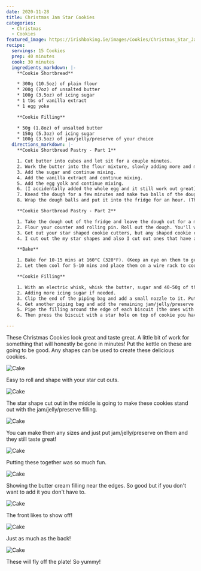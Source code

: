 ```yaml
---
date: 2020-11-28
title: Christmas Jam Star Cookies
categories:
  - Christmas
  - Cookies
featured_image: https://irishbaking.ie/images/Cookies/Christmas_Star_Jam_Cookies/Image_8_scaled.jpg
recipe:
  servings: 15 Cookies
  prep: 40 minutes
  cook: 30 minutes
  ingredients_markdown: |-
    **Cookie Shortbread**

    * 300g (10.5oz) of plain flour
    * 200g (7oz) of unsalted butter
    * 100g (3.5oz) of icing sugar
    * 1 tbs of vanilla extract
    * 1 egg yoke

    **Cookie Filling**

    * 50g (1.8oz) of unsalted butter
    * 150g (5.3oz) of icing sugar
    * 100g (3.5oz) of jam/jelly/preserve of your choice
  directions_markdown: |-
    **Cookie Shortbread Pastry - Part 1**

    1. Cut butter into cubes and let sit for a couple minutes.
    2. Work the butter into the flour mixture, slowly adding more and more softened butter cubes. Best thing to do is with clean hands to squish the flour and butter together with your thumbs and fingers. Keep going till it all looks incorporated.
    3. Add the sugar and continue mixing.
    4. Add the vanilla extract and continue mixing.
    5. Add the egg yolk and continue mixing.
    6. (I accidentally added the whole egg and it still work out great) (Add more icing sugar if the mix is too wet)
    7. Knead the dough for a few minutes and make two balls of the dough.
    8. Wrap the dough balls and put it into the fridge for an hour. (This will last for longer but after maybe two days it'll be more difficult to roll out)

    **Cookie Shortbread Pastry - Part 2**

    1. Take the dough out of the fridge and leave the dough out for a minimum of 15 mins.
    2. Flour your counter and rolling pin. Roll out the dough. You'll want it to be about 2mm thick.
    3. Get out your star shaped cookie cutters, but any shaped cookie cutter will work. You can even cut it by eye.
    4. I cut out the my star shapes and also I cut out ones that have a small star shape in the middle.

    **Bake**

    1. Bake for 10-15 mins at 160°C (320°F). (Keep an eye on them to get make sure they're all the same color)
    2. Let them cool for 5-10 mins and place them on a wire rack to cool more.

    **Cookie Filling**

    1. With an electric whisk, whisk the butter, sugar and 40-50g of the jam/jelly/preserve together.
    2. Adding more icing sugar if needed.
    3. Clip the end of the piping bag and add a small nozzle to it. Put the mixture into the piping bag.
    4. Get another piping bag and add the remaining jam/jelly/preserve to it. (It's ok to just wack the jam/jelly/preserve onto the cookie instead of using another pipebag)
    5. Pipe the filling around the edge of each biscuit (the ones with no hole in the middle). Fill the middle space with jam/jelly/preserve.
    6. Then press the biscuit with a star hole on top of cookie you have put filling on.

---
```

These Christmas Cookies look great and taste great. A little bit of work for something that will honestly be gone in minutes! Put the kettle on these are going to be good. Any shapes can be used to create these delicious cookies.

![Cake](https://irishbaking.ie/images/Cookies/Christmas_Star_Jam_Cookies/Image_1_scaled.jpg)

Easy to roll and shape with your star cut outs.

![Cake](https://irishbaking.ie/images/Cookies/Christmas_Star_Jam_Cookies/Image_2_scaled.jpg)

The star shape cut out in the middle is going to make these cookies stand out with the jam/jelly/preserve filling.

![Cake](https://irishbaking.ie/images/Cookies/Christmas_Star_Jam_Cookies/Image_3_scaled.jpg)

You can make them any sizes and just put jam/jelly/preserve on them and they still taste great!

![Cake](https://irishbaking.ie/images/Cookies/Christmas_Star_Jam_Cookies/Image_4_scaled.jpg)

Putting these together was so much fun.

![Cake](https://irishbaking.ie/images/Cookies/Christmas_Star_Jam_Cookies/Image_5_scaled.jpg)

Showing the butter cream filling near the edges. So good but if you don't want to add it you don't have to.

![Cake](https://irishbaking.ie/images/Cookies/Christmas_Star_Jam_Cookies/Image_6_scaled.jpg)

The front likes to show off!

![Cake](https://irishbaking.ie/images/Cookies/Christmas_Star_Jam_Cookies/Image_7_scaled.jpg)

Just as much as the back!

![Cake](https://irishbaking.ie/images/Cookies/Christmas_Star_Jam_Cookies/Image_9_scaled.jpg)

These will fly off the plate! So yummy!
